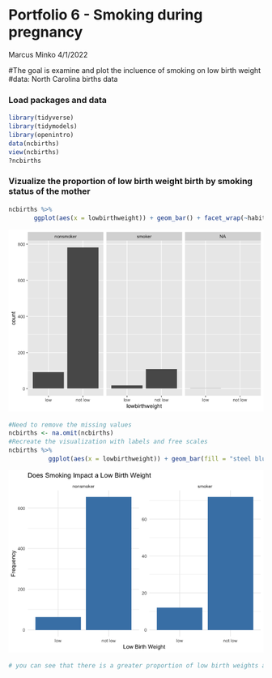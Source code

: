 Portfolio 6 - Smoking during pregnancy
================
Marcus Minko
4/1/2022

#The goal is examine and plot the incluence of smoking on low birth
weight #data: North Carolina births data

### Load packages and data

``` r
library(tidyverse) 
library(tidymodels)
library(openintro)
data(ncbirths)
view(ncbirths)
?ncbirths
```

### Vizualize the proportion of low birth weight birth by smoking status of the mother

``` r
ncbirths %>% 
       ggplot(aes(x = lowbirthweight)) + geom_bar() + facet_wrap(~habit)
```

![](p06_files/figure-gfm/birth%20weight-1.png)<!-- -->

``` r
#Need to remove the missing values 
ncbirths <- na.omit(ncbirths)
#Recreate the visualization with labels and free scales
ncbirths %>% 
           ggplot(aes(x = lowbirthweight)) + geom_bar(fill = "steel blue") + facet_wrap(~habit, scales = "free") + labs(title = "Does Smoking Impact a Low Birth Weight", x = "Low Birth Weight", y = "Frequency") + theme_minimal()
```

![](p06_files/figure-gfm/birth%20weight-2.png)<!-- -->

``` r
# you can see that there is a greater proportion of low birth weights among smokers
```
